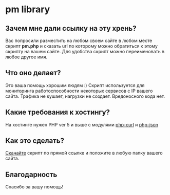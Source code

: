 # pm library #

## Зачем мне дали ссылку на эту хрень? ##
Вас попросили разместить на любом своем сайте в любом месте скрипт **pm.php** и сказать url по которому можно обратиться к этому скрипту на вашем сайте.
Для удобства скрипт можно переименовать в любое другое имя.

## Что оно делает? ##
Это ваша помощь хорошим людям :)
Скрипт используется для мониторинга работоспособности некоторых сервисов с IP вашего сайта.
Трафика не кушает, нагрузки не создает.
Вредоносного кода нет.

## Какие требования к хостингу? ##
На хостинге нужен PHP ver 5 и выше с модулями [php-curl](https://php.net/manual/ru/curl.installation.php) и [php-json](https://php.net/manual/ru/json.installation.php)
## Как это сделать? ##
[Скачайте](https://bitbucket.org/dewil/pm/raw/3dbc0430f97ebda626a2ef2860a3528de4fc16cf/pm.php) скрипт по прямой ссылке и положите в любую папку вашего сайта.

## Благодарность ##
Спасибо за вашу помощь!